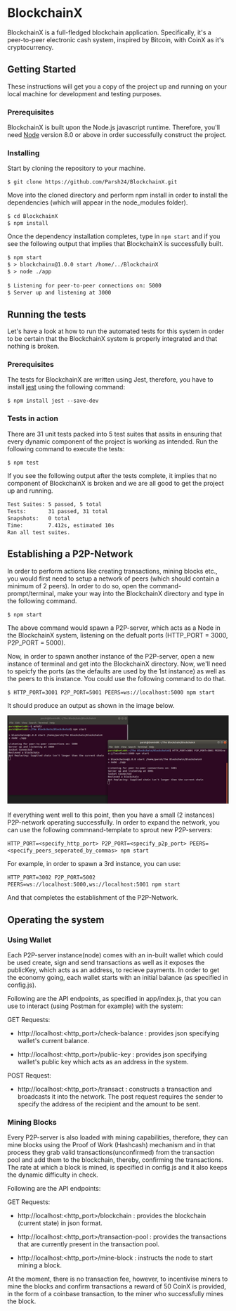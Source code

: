 # BlockchainX

BlockchainX is a full-fledged blockchain application. Specifically, it's a peer-to-peer electronic cash system, inspired by Bitcoin, with CoinX as it's cryptocurrency. 

## Getting Started

These instructions will get you a copy of the project up and running on your local machine for development and testing purposes. 

### Prerequisites

BlockchainX is built upon the Node.js javascript runtime. Therefore, you'll need [Node](https://nodejs.org/en/) version 8.0 or above in order successfully construct the project.  


### Installing

Start by cloning the repository to your machine.

```
$ git clone https://github.com/Parsh24/BlockchainX.git
```

Move into the cloned directory and perform npm install in order to install the dependencies (which will appear in the node_modules folder).

```
$ cd BlockchainX
$ npm install
```

Once the dependency installation completes, type in `npm start` and if you see the following output that implies that BlockchainX is successfully built.

```
$ npm start
$ > blockchainx@1.0.0 start /home/../BlockchainX
$ > node ./app

$ Listening for peer-to-peer connections on: 5000
$ Server up and listening at 3000

```

## Running the tests

Let's have a look at how to run the automated tests for this system in order to be certain that the BlockchainX system is properly integrated and that nothing is broken.

### Prerequisites

The tests for BlockchainX are written using Jest, therefore, you have to install [jest](https://www.npmjs.com/package/jest) using the following command: 

```
$ npm install jest --save-dev
```

### Tests in action

There are 31 unit tests packed into 5 test suites that assits in ensuring that every dynamic component of the project is working as intended. Run the following command to execute the tests:

```
$ npm test
```

If you see the following output after the tests complete, it implies that no component of BlockchainX is broken and we are all good to get the project up and running.

```
Test Suites: 5 passed, 5 total
Tests:       31 passed, 31 total
Snapshots:   0 total
Time:        7.412s, estimated 10s
Ran all test suites.
```

## Establishing a P2P-Network

In order to perform actions like creating transactions, mining blocks etc., you would first need to setup a network of peers (which should contain a minimum of 2 peers). In order to do so, open the command-prompt/terminal, make your way into the BlockchainX directory and type in the following command.

```
$ npm start
```

The above command would spawn a P2P-server, which acts as a Node in the BlockchainX system, listening on the defualt ports (HTTP_PORT = 3000, P2P_PORT = 5000). 

Now, in order to spawn another instance of the P2P-server, open a new instance of terminal and get into the BlockchainX directory. Now, we'll need to speicfy the ports (as the defaults are used by the 1st instance) as well as the peers to this instance. You could use the following command to do that.

```
$ HTTP_PORT=3001 P2P_PORT=5001 PEERS=ws://localhost:5000 npm start
```

It should produce an output as shown in the image below.

![](./images/PeerInstances.png)

If everything went well to this point, then you have a small (2 instances) P2P-network operating successfully. In order to expand the network, you can use the following commnand-template to sprout new P2P-servers:

```
HTTP_PORT=<specify_http_port> P2P_PORT=<specify_p2p_port> PEERS=<specify_peers_seperated_by_commas> npm start
```

For example, in order to spawn a 3rd instance, you can use:  
```
HTTP_PORT=3002 P2P_PORT=5002 PEERS=ws://localhost:5000,ws://localhost:5001 npm start
```

And that completes the establishment of the P2P-Network.

## Operating the system

### Using Wallet

Each P2P-server instance(node) comes with an in-built wallet which could be used create, sign and send transactions as well as it exposes the publicKey, which acts as an address, to recieve payments. In order to get the economy going, each wallet starts with an initial balance (as specified in config.js).

Following are the API endpoints, as specified in app/index.js, that you can use to interact (using Postman for example) with the system:

GET Requests:

- http://localhost:<http_port>/check-balance : provides json specifying wallet's current balance.

- http://localhost:<http_port>/public-key    : provides json specifying wallet's public key which acts as an address in the system.

POST Request:

- http://localhost:<http_port>/transact      : constructs a transaction and broadcasts it into the network. The post request requires the sender to specify the address of the recipient and the amount to be sent.  

### Mining Blocks

Every P2P-server is also loaded with mining capabilities, therefore, they can mine blocks using the Proof of Work (Hashcash) mechanism and in that process they grab valid transactions(unconfirmed) from the transaction pool and add them to the blockchain, thereby, confirming the transactions. The rate at which a block is mined, is specified in config.js and it also keeps the dynamic difficulty in check. 

Following are the API endpoints:

GET Requests:

- http://localhost:<http_port>/blockchain       : provides the blockchain (current state) in json format.

- http://localhost:<http_port>/transaction-pool : provides the transactions that are currently present in the transaction pool.

- http://localhost:<http_port>/mine-block             : instructs the node to start mining a block.

At the moment, there is no transaction fee, however, to incentivise miners to mine the blocks and confirm transactions a reward of 50 CoinX is provided, in the form of a coinbase transaction, to the miner who successfully mines the block.